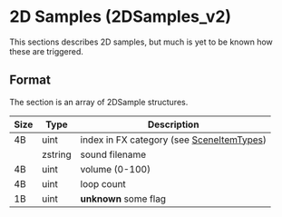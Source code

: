 # 2D Samples (2DSamples_v2)

This sections describes 2D samples, but much is yet to be known how these are triggered.

## Format

The section is an array of 2DSample structures.

| Size | Type  | Description |
|------|-------|-------------|
|  4B  | uint  | index in FX category (see [SceneItemTypes](./SCN_Scene.md)) |
|      |zstring| sound filename |
|  4B  | uint  | volume (0-100) |
|  4B  | uint  | loop count |
|  1B  | uint  | __unknown__ some flag |

